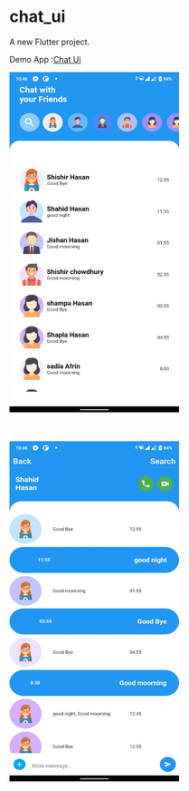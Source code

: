 # chat_ui

A new Flutter project.

Demo App :<a href="https://drive.google.com/file/d/1buUXDIfuWQrY32mPOMLBU3GdlFlFAiUX/view?usp=share_link">Chat Ui</a> 
 
 
 <img src="https://github.com/Sadiaafrinnury/Screensort/blob/main/Chat%201.jpg" alt="" width="300" height="600">
 
 <br><br><img src="https://github.com/Sadiaafrinnury/Screensort/blob/main/Chat%202.jpg?raw=true" alt="" width="300" height="600"></br></br>
